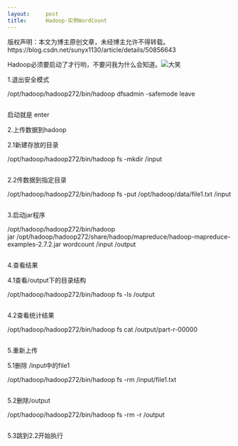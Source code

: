 ```yaml
---
layout:     post
title:      Hadoop-实例WordCount
---
```

<div id="article_content" class="article_content clearfix csdn-tracking-statistics" data-pid="blog" data-mod="popu_307" data-dsm="post">
								<div class="article-copyright">
					版权声明：本文为博主原创文章，未经博主允许不得转载。					https://blog.csdn.net/sunyx1130/article/details/50856643				</div>
								            <link rel="stylesheet" href="https://csdnimg.cn/release/phoenix/template/css/ck_htmledit_views-f76675cdea.css">
						<div class="htmledit_views" id="content_views">
                
<p>Hadoop必须要启动了才行哟，不要问我为什么会知道。<img alt="大笑" src="http://static.blog.csdn.net/xheditor/xheditor_emot/default/laugh.gif"></p>
<p>1.退出安全模式</p>
<p>/opt/hadoop/hadoop272/bin/hadoop dfsadmin -safemode leave<br></p>
<p><img src="https://img-blog.csdn.net/20160311160304436?watermark/2/text/aHR0cDovL2Jsb2cuY3Nkbi5uZXQv/font/5a6L5L2T/fontsize/400/fill/I0JBQkFCMA==/dissolve/70/gravity/Center" alt=""><br></p>
<p>启动就是 enter</p>
<p>2.上传数据到hadoop</p>
<p>2.1新建存放的目录</p>
<p>/opt/hadoop/hadoop272/bin/hadoop fs -mkdir /input</p>
<p><img src="https://img-blog.csdn.net/20160311160638266?watermark/2/text/aHR0cDovL2Jsb2cuY3Nkbi5uZXQv/font/5a6L5L2T/fontsize/400/fill/I0JBQkFCMA==/dissolve/70/gravity/Center" alt=""><br></p>
<p>2.2传数据到指定目录</p>
<p>/opt/hadoop/hadoop272/bin/hadoop fs -put /opt/hadoop/data/file1.txt /input</p>
<p><img src="https://img-blog.csdn.net/20160311160814782?watermark/2/text/aHR0cDovL2Jsb2cuY3Nkbi5uZXQv/font/5a6L5L2T/fontsize/400/fill/I0JBQkFCMA==/dissolve/70/gravity/Center" alt=""><br></p>
<p>3.启动jar程序</p>
<p>/opt/hadoop/hadoop272/bin/hadoop jar /opt/hadoop/hadoop272/share/hadoop/mapreduce/hadoop-mapreduce-examples-2.7.2.jar wordcount /input /output<br></p>
<p><img src="https://img-blog.csdn.net/20160311161216631?watermark/2/text/aHR0cDovL2Jsb2cuY3Nkbi5uZXQv/font/5a6L5L2T/fontsize/400/fill/I0JBQkFCMA==/dissolve/70/gravity/Center" alt=""><br></p>
<p>4.查看结果</p>
<p>4.1查看/output下的目录结构</p>
<p>/opt/hadoop/hadoop272/bin/hadoop fs -ls /output</p>
<p><img src="https://img-blog.csdn.net/20160311161315508?watermark/2/text/aHR0cDovL2Jsb2cuY3Nkbi5uZXQv/font/5a6L5L2T/fontsize/400/fill/I0JBQkFCMA==/dissolve/70/gravity/Center" alt=""><br></p>
<p>4.2查看统计结果</p>
<p>/opt/hadoop/hadoop272/bin/hadoop fs cat /output/part-r-00000<br></p>
<p><img src="https://img-blog.csdn.net/20160311161415628?watermark/2/text/aHR0cDovL2Jsb2cuY3Nkbi5uZXQv/font/5a6L5L2T/fontsize/400/fill/I0JBQkFCMA==/dissolve/70/gravity/Center" alt=""><br></p>
<p>5.重新上传</p>
<p>5.1删除 /input中的file1</p>
<p>/opt/hadoop/hadoop272/bin/hadoop fs -rm /input/file1.txt<br></p>
<p><img src="https://img-blog.csdn.net/20160311161543621?watermark/2/text/aHR0cDovL2Jsb2cuY3Nkbi5uZXQv/font/5a6L5L2T/fontsize/400/fill/I0JBQkFCMA==/dissolve/70/gravity/Center" alt=""><br></p>
<p>5.2删除/output</p>
<p>/opt/hadoop/hadoop272/bin/hadoop fs -rm -r /output<br></p>
<p><img src="https://img-blog.csdn.net/20160311160427734?watermark/2/text/aHR0cDovL2Jsb2cuY3Nkbi5uZXQv/font/5a6L5L2T/fontsize/400/fill/I0JBQkFCMA==/dissolve/70/gravity/Center" alt=""><br></p>
<p>5.3跳到2.2开始执行</p>
            </div>
                </div>